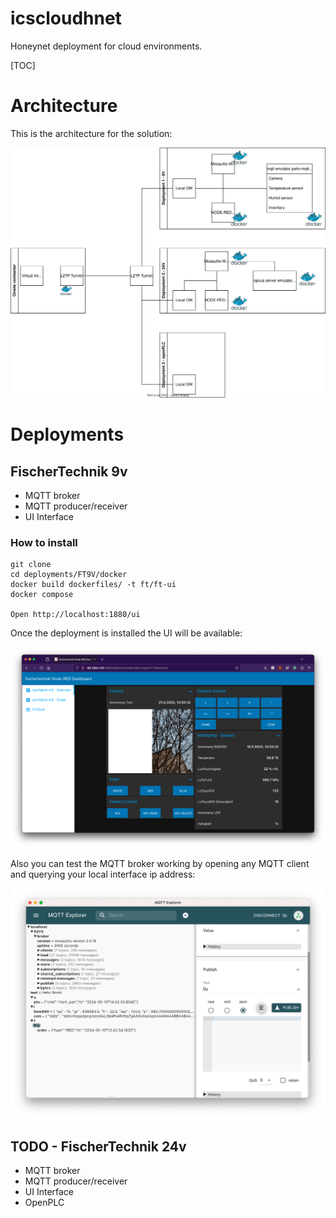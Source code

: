 # icscloudhnet
Honeynet deployment for cloud environments.

[TOC]

# Architecture

This is the architecture for the solution:

![architecture](/doc/images/architecture.drawio.svg "Architecture")



# Deployments

## FischerTechnik 9v

- MQTT broker
- MQTT producer/receiver
- UI Interface

### How to install


    git clone 
    cd deployments/FT9V/docker
    docker build dockerfiles/ -t ft/ft-ui
    docker compose

    Open http://localhost:1880/ui

Once the deployment is installed the UI will be available:

![UserInterface](/doc/images/ui.png "UI")

Also you can test the MQTT broker working by opening any MQTT client and querying your local interface ip address:

![UserInterface](/doc/images/mqtt_client.png "UI")



## TODO - FischerTechnik 24v

- MQTT broker
- MQTT producer/receiver
- UI Interface
- OpenPLC


